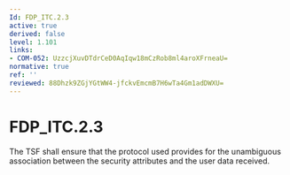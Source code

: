 ```yaml
---
Id: FDP_ITC.2.3
active: true
derived: false
level: 1.101
links:
- COM-052: UzzcjXuvDTdrCeD0AqIqw18mCzRob8ml4aroXFrneaU=
normative: true
ref: ''
reviewed: 88Dhzk9ZGjYGtWW4-jfckvEmcmB7H6wTa4Gm1adDWXU=
---
```


# FDP_ITC.2.3

The TSF shall ensure that the protocol used provides for the unambiguous association between the security attributes and the user data received.